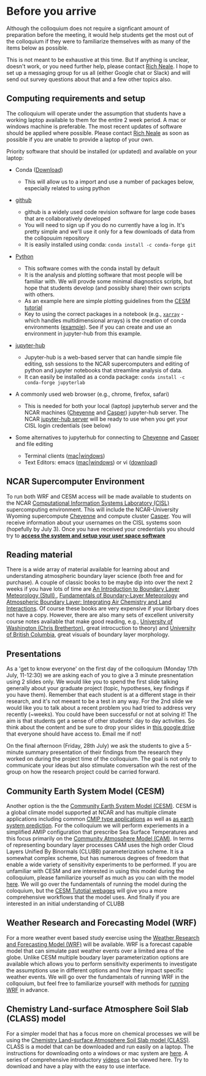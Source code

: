 # Before you arrive

Although the colloquium does not require a signficant amount of preparation before the meeting, it would help students get the most out of the colloquium if they were to familiarize themselves with as many of the items below as possible.

This is not meant to be exhaustive at this time. But If anything is unclear, doesn't work, or you need further help, please contact [Rich Neale](mailto:rneale@ucar.edu). I hope to set up a messaging group for us all (either Google chat or Slack) and will send out survey questions about that and a few other topics also.


## Computing requirements and setup

The colloquium will operate under the assumption that students have a working laptop available to them for the entire 2 week period. A mac or windows machine is preferable. The most recent updates of software should be applied where possible. Please contact [Rich Neale](mailto:rneale@ucar.edu) as soon as possible if you are unable to provide a laptop of your own.


Priority software that should be installed (or updated) and available on your laptop: 

* Conda ([Download](https://docs.conda.io/en/latest/miniconda.html))
	* This will allow us to a import and use a number of packages below, especially related to using python
* [github](https://github.com/)
	* github is a widely used code revision software for large code bases that are collaboratively developed 
	* You will need to sign up if you do no currently have a log in. It's pretty simple and we'll use it only for a few downloads of data from the collqouuim repository
	* It is easily installed using conda: `conda install -c conda-forge git`
* [Python](https://www.python.org/)
	* This software comes with the conda install by default
	* It is the analysis and plotting software that most people will be familiar with. We will provde some minimal diagnostics scripts, but hope that students develop (and possibly share) their own scripts with others.
	* As an example here are simple plotting guidelines from the [CESM tutorial](https://ncar.github.io/CESM-Tutorial/notebooks/diagnostics/cam/basics.html)
	* Key to using the correct packages in a notebook (e.g., [`xarray`](https://docs.xarray.dev/en/stable/) - which handles multidimensional arrays) is the creation of conda environments ([example](https://medium.com/@nrk25693/how-to-add-your-conda-environment-to-your-jupyter-notebook-in-just-4-steps-abeab8b8d084)). See if you can create and use an environment in jupyter-hub from this example.
	
* [jupyter-hub](https://jupyterhub.readthedocs.io/en/stable/#)
	* Jupyter-hub is a web-based server that can handle simple file editing, ssh sessions to the NCAR supercomputers and editing of python and jupyter notebooks that streamline analysis of data. 
	* It can easily be installed as a conda package: `conda install -c conda-forge jupyterlab`

* A commonly used web browser (e.g., chrome, firefox, safari)
	* This is needed for both your local (laptop) jupyterhub server and the NCAR machines ([Cheyenne](https://arc.ucar.edu/knowledge_base/70549542) and [Casper](https://arc.ucar.edu/knowledge_base/70549550)) jupyter-hub server. The NCAR [jupyter-hub server](https://jupyterhub.hpc.ucar.edu/) will be ready to use when you get your CISL login credentials (see below)

* Some alternatives to jupyterhub for connecting to [Cheyenne](https://arc.ucar.edu/knowledge_base/70549542) and [Casper](https://arc.ucar.edu/knowledge_base/70549550) and file editing
	* Terminal clients ([mac](https://www.makeuseof.com/best-ssh-clients-mac/)|[windows](https://www.maketecheasier.com/best-terminal-emulators-for-windows/))
	* Text Editors: emacs ([mac](https://emacsformacosx.com/)|[windows](https://www.gnu.org/software/emacs/download.html)) or vi ([download](https://www.vim.org/download.php))

## NCAR Supercomputer Environment

To run both WRF and CESM access will be made available to students on the NCAR [Computational Information Systems Laboratory (CISL)](https://www2.cisl.ucar.edu/) supercomputing environment. This will include the NCAR-University Wyoming supercompute [Cheyenne](https://arc.ucar.edu/knowledge_base/70549542) and compute cluster [Casper](https://arc.ucar.edu/knowledge_base/70549550). You will receive information about your usernames on the CISL systems soon (hopefully by July 3). Once you have received your credentials you should try to [**access the system and setup your user space software**](https://arc.ucar.edu/knowledge_base/74317885)

## Reading material
There is a wide array of material available for learning about and understanding atmospheric boundary layer science (both free and for purchase). A couple of classic books to be maybe dip into over the next 2 weeks if you have lots of time are [An Introduction to Boundary Layer Meteorology (Stull)
](https://link.springer.com/book/10.1007/978-94-009-3027-8), [Fundamentals of Boundary-Layer Meteorology](https://www.amazon.com/Fundamentals-Boundary-Layer-Meteorology-Springer-Atmospheric/dp/3319608517) and [Atmospheric Boundary Layer: Integrating Air Chemistry and Land Interactions](https://www.cambridge.org/core/books/atmospheric-boundary-layer/5DAB600E63724FF20543CFD5E29FE237). Of course these books are very expensive if your librbary does not have a copy. However, there are also many sets of excellent university course notes available that make good reading, e.g., [University of Washington (Chris Bretherton)](https://atmos.uw.edu/~breth/classes/AS547/), great introcuction to theory) and [University of British Columbia](https://www.eoas.ubc.ca/books/Practical_Meteorology/prmet102/Ch18-abl-v102.pdf), great visuals of boundary layer morphology.


## Presentations

As a 'get to know everyone' on the first day of the colloquium (Monday 17th July, 11-12:30) we are asking each of you to give a 3 minute presnentation using 2 slides only. We would like you to spend the first slide talking generally about your graduate project (topic, hypotheses, key findings if you have them). Remember that each student is at a different  stage in their research, and it's not meeant to be a test in any way. For the 2nd slide we would like you to talk about a recent problem you had tried to address very recently (~weeks). You could have been successful or not at solving it! The aim is that students get a sense of other students' day to day activities. So think about the content and be sure to drop your slides in [this google drive]() that everyone should have access to. Email me if not!

On the final afternoon (Friday, 28th July) we ask the students to give a 5-minute summary presentation of their findings from the research they worked on during the project time of the colloquium. The goal is not only to communicate your ideas but also stimulate conversation wih the rest of the group on how the research project could be carried forward. 


## Community Earth System Model (CESM)
Another option is the the [Community Earth System Model (CESM)](https://www.cesm.ucar.edu/). CESM is a global climate model supported at NCAR and has multiple climate applications including common [CMIP type applications](https://www.wcrp-climate.org/wgcm-cmip) as well as [as earth system prediction](https://www.cesm.ucar.edu/working-groups/earth-system). For the colloquium we will perform experiements in a simplified AMIP configuration that prescribe Sea Surface Temperatures and this focus primarily on the [Community Atmosphere Model (CAM)](https://www.cesm.ucar.edu/models/cam). In terms of representing boundary layer processes CAM uses the high order Cloud Layers Unified By Binormals (CLUBB) parameterization scheme. It is a somewhat complex scheme, but has numerous degrees of freedom that enable a wide variety of sensitivity experiments to be performed. If you are unfamiliar with CESM and are interested in using this model during the colloquium, please familiarize yourself as much as you can with the model [here](https://www.cesm.ucar.edu/models/cam). We will go over the fundamentals of running the model during the coloquium, but the [CESM Tutotial webages](https://ncar.github.io/CESM-Tutorial/README.html) will give you a more comprehensive workflows that the model uses. And finally if you are interested in an initial understanding of CLUBB


## Weather Research and Forecasting Model (WRF)

For a more weather event based study exercise using the [Weather Research and Forecasting Model (WRF)](https://www.mmm.ucar.edu/models/wrf) will be available. WRF is a forecast capable model that can simulate past weather events over a limited area of the globe. Unlike CESM multiple boudary layer parameterization options are available which allows you to perform sensitivity experiments to investigate the assumptions use in different options and how they impact specific weather events.
We will go over the fundamentals of running WRF in the collqouium, but feel free to familiarize yourself with methods for [running WRF](https://www2.mmm.ucar.edu/wrf/users/) in advance.

## Chemistry Land-surface Atmosphere Soil Slab (CLASS) model

For a simpler model that has a focus more on chemical processes we will be using the [Chemistry Land-surface Atmosphere Soil Slab model (CLASS)](https://classmodel.github.io/). CLASS is a model that can be downloaded and run easily on a laptop. The instructions for downloading onto a windows or mac system are [here](https://github.com/classmodel/modelgui/releases). A series of comprehensive introductory [videos](https://classmodel.github.io/clips.html) can be viewed here. Try to download and have a play with the easy to use interface.







